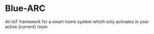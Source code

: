 # Blue-ARC
An IoT framework for a smart home system which only activates in your active (current) room
